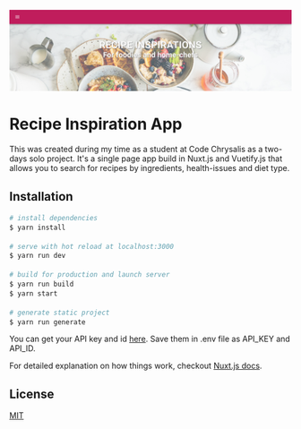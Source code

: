 ![Screenshot](top-page.png)

# Recipe Inspiration App

This was created during my time as a student at Code Chrysalis as a two-days solo project.
It's a single page app build in Nuxt.js and Vuetify.js that allows you to search for recipes by ingredients, health-issues and diet type.

## Installation

```bash
# install dependencies
$ yarn install

# serve with hot reload at localhost:3000
$ yarn run dev

# build for production and launch server
$ yarn run build
$ yarn start

# generate static project
$ yarn run generate
```

You can get your API key and id [here](https://developer.edamam.com/edamam-recipe-api).
Save them in .env file as API_KEY and API_ID.

For detailed explanation on how things work, checkout [Nuxt.js docs](https://nuxtjs.org).

## License

[MIT](https://choosealicense.com/licenses/mit/)
